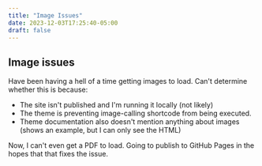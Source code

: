 ```yaml
---
title: "Image Issues"
date: 2023-12-03T17:25:40-05:00
draft: false
---
```


## Image issues

Have been having a hell of a time getting images to load. Can't determine whether this is because:

- The site isn't published and I'm running it locally (not likely)
- The theme is preventing image-calling shortcode from being executed.
- Theme documentation also doesn't mention anything about images (shows an example, but I can only see the HTML)

Now, I can't even get a PDF to load. Going to publish to GitHub Pages in the hopes that that fixes the issue. 